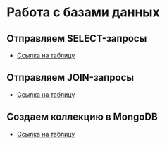 # Работа с базами данных
## Отправляем SELECT-запросы
 - [Ссылка на таблицу](https://docs.google.com/spreadsheets/d/1XmdrD1cBVPrsDajwsGVSWGnqk8EAJgaoLt973Omw4RE/edit?usp=sharing)

## Отправляем JOIN-запросы
 - [Ссылка на таблицу](https://docs.google.com/spreadsheets/d/1IdRc3xOIic7i1ppYc179ZJFxQ7X-1LhiOBPj5hcsCsc/edit?gid=0#gid=0)

## Создаем коллекцию в MongoDB
 - [Ссылка на таблицу](https://docs.google.com/spreadsheets/d/17B8KPfLmZ2VlN3KxDmVagK447g0VdTOwmZjxX9ntPyA/edit?gid=0#gid=0)
